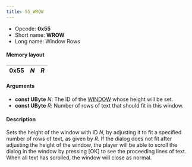```yaml
---
title: 55_WROW
---
```


-   Opcode: **0x55**
-   Short name: **WROW**
-   Long name: Window Rows

#### Memory layout

| 0x55 | *N* | *R* |
|------|-----|-----|

#### Arguments

-   **const UByte** *N*: The ID of the [WINDOW](50_WINDOW.md) whose height will be set.
-   **const UByte** *R*: Number of rows of text that should fit in this window.

#### Description

Sets the height of the window with ID *N*, by adjusting it to fit a specified number of rows of text, as given by *R*. If the dialog does not fit after adjusting the height of the window, the player will be able to scroll the dialog in the window by pressing \[OK\] to see the proceeding lines of text. When all text has scrolled, the window will close as normal.
